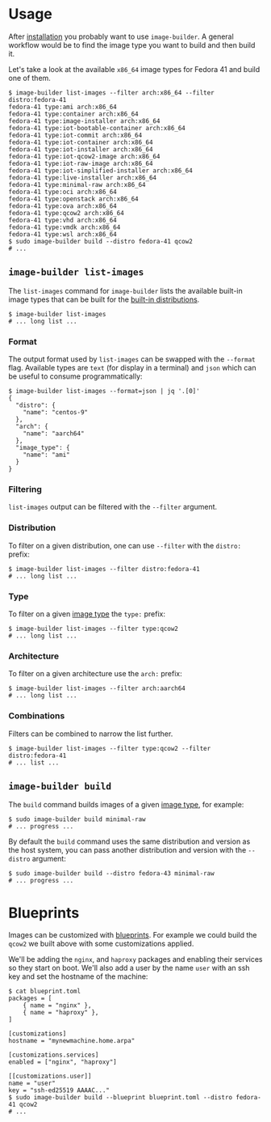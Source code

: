 # Usage

After [installation](./00-installation.md) you probably want to use `image-builder`. A general workflow would be to find the image type you want to build and then build it.

Let's take a look at the available `x86_64` image types for Fedora 41 and build one of them.

```console
$ image-builder list-images --filter arch:x86_64 --filter distro:fedora-41
fedora-41 type:ami arch:x86_64
fedora-41 type:container arch:x86_64
fedora-41 type:image-installer arch:x86_64
fedora-41 type:iot-bootable-container arch:x86_64
fedora-41 type:iot-commit arch:x86_64
fedora-41 type:iot-container arch:x86_64
fedora-41 type:iot-installer arch:x86_64
fedora-41 type:iot-qcow2-image arch:x86_64
fedora-41 type:iot-raw-image arch:x86_64
fedora-41 type:iot-simplified-installer arch:x86_64
fedora-41 type:live-installer arch:x86_64
fedora-41 type:minimal-raw arch:x86_64
fedora-41 type:oci arch:x86_64
fedora-41 type:openstack arch:x86_64
fedora-41 type:ova arch:x86_64
fedora-41 type:qcow2 arch:x86_64
fedora-41 type:vhd arch:x86_64
fedora-41 type:vmdk arch:x86_64
fedora-41 type:wsl arch:x86_64
$ sudo image-builder build --distro fedora-41 qcow2
# ...
```

## `image-builder list-images`

The `list-images` command for `image-builder` lists the available built-in image types that can be built for the [built-in distributions](./10-faq.md#built-in-distributions).

```console
$ image-builder list-images
# ... long list ...
```

### Format

The output format used by `list-images` can be swapped with the `--format` flag. Available types are `text` (for display in a terminal) and `json` which can be useful to consume programmatically:

```console
$ image-builder list-images --format=json | jq '.[0]'
{
  "distro": {
    "name": "centos-9"
  },
  "arch": {
    "name": "aarch64"
  },
  "image_type": {
    "name": "ami"
  }
}
```

### Filtering

`list-images` output can be filtered with the `--filter` argument.

### Distribution

To filter on a given distribution, one can use `--filter` with the `distro:` prefix:

```console
$ image-builder list-images --filter distro:fedora-41
# ... long list ...
```

### Type

To filter on a given [image type](./10-fq.md#image-types) the `type:` prefix:

```console
$ image-builder list-images --filter type:qcow2
# ... long list ...
```
### Architecture

To filter on a given architecture use the `arch:` prefix:

```console
$ image-builder list-images --filter arch:aarch64
# ... long list ...
```

### Combinations

Filters can be combined to narrow the list further.

```console
$ image-builder list-images --filter type:qcow2 --filter distro:fedora-41
# ... list ...
```

## `image-builder build`

The `build` command builds images of a given [image type](./10-faq.md#image-types), for example:

```console
$ sudo image-builder build minimal-raw
# ... progress ...
```

By default the `build` command uses the same distribution and version as the host system, you can pass another distribution and version with the `--distro` argument:

```console
$ sudo image-builder build --distro fedora-43 minimal-raw
# ... progress ...
```

# Blueprints

Images can be customized with [blueprints](https://osbuild.org/docs/user-guide/blueprint-reference). For example we could build the `qcow2` we built above with some customizations applied.

We'll be adding the `nginx`, and `haproxy` packages and enabling their services so they start on boot. We'll also add a user by the name `user` with an ssh key and set the hostname of the machine:

```console
$ cat blueprint.toml
packages = [
    { name = "nginx" },
    { name = "haproxy" },
]

[customizations]
hostname = "mynewmachine.home.arpa"

[customizations.services]
enabled = ["nginx", "haproxy"]

[[customizations.user]]
name = "user"
key = "ssh-ed25519 AAAAC..."
$ sudo image-builder build --blueprint blueprint.toml --distro fedora-41 qcow2
# ...
```
